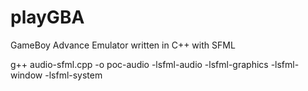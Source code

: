# playGBA
GameBoy Advance Emulator written in C++ with SFML

g++ audio-sfml.cpp -o poc-audio -lsfml-audio -lsfml-graphics -lsfml-window -lsfml-system
